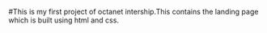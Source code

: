 #This is my first project of octanet intership.This contains the landing
page which is built using html and css.
